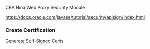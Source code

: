 CBA Nina Web Proxy Security Module

https://docs.oracle.com/javase/tutorial/security/apisign/index.html

### Create Certification
[Generate Self-Signed Certs](https://www.samltool.com/self_signed_certs.php)